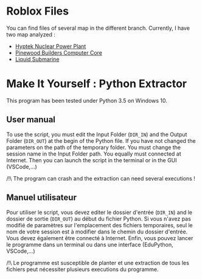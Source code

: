 # Roblox Files

You can find files of several map in the different branch. Currently, I have two map analyzed : 
* [Hyptek Nuclear Power Plant](https://github.com/Hyperion60/Roblox-Extractor/tree/Hyptek)
* [Pinewood Builders Computer Core](https://github.com/Hyperion60/Roblox-Extractor/tree/Pinewood)
* [Liquid Submarine](https://github.com//Hyperion60/Roblox-Extractor/tree/Submarine)

# Make It Yourself : Python Extractor

This program has been tested under Python 3.5 on Windows 10.

## User manual

To use the script, you must edit the Input Folder (`DIR_IN`) and the Output Folder (`DIR_OUT`) at the begin of the Python file.
If you have not changed the parameters on the path of the temporary folder. You must change the session name in the Input Folder path.
You equally must connected at Internet.
Then you can launch the script in the terminal or in the GUI (VSCode,...)

/!\ The program can crash and the extraction can need several executions !

## Manuel utilisateur

Pour utiliser le script, vous devez editer le dossier d'entrée (`DIR_IN`) and le dossier de sortie (`DIR_OUT`) au début du fichier Python.
Si vous n'avez pas modifié de paramètres sur l'emplacement des fichiers temporaires, seul le nom de votre session est à modifier dans le chemin du dossier d'entrée.
Vous devez également être connecté à Internet.
Enfin, vous pouvez lancer le programme dans un terminal ou dans une interface (EduPython, VSCode,...)

/!\ Le programme est susceptible de planter et une extraction de tous les fichiers peut nécessiter plusieurs executions du programme.

